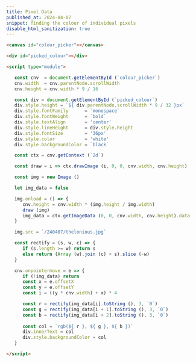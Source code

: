```yaml
---
title: Pixel Data
published_at: 2024-04-07
snippet: finding the colour of individual pixels
disable_html_sanitization: true
---
```


<canvas id="colour_picker"></canvas>

<div id="picked_colour"></div>

<script type="module">

   const cnv  = document.getElementById (`colour_picker`)
   cnv.width  = cnv.parentNode.scrollWidth
   cnv.height = cnv.width * 9 / 16   

   const div = document.getElementById (`picked_colour`)
   div.style.height = `${ div.parentNode.scrollWidth * 9 / 32 }px`
   div.style.fontFamily      = `monospace`
   div.style.fontWeight      = `bold`
   div.style.textAlign       = 'center'
   div.style.lineHeight      = div.style.height
   div.style.fontSize        = '36px'
   div.style.color           = 'white'
   div.style.backgroundColor = `black`

   const ctx = cnv.getContext (`2d`)

   const draw = i => ctx.drawImage (i, 0, 0, cnv.width, cnv.height)

   const img = new Image ()

   let img_data = false

   img.onload = () => {
      cnv.height = cnv.width * (img.height / img.width)
      draw (img)
      img_data = ctx.getImageData (0, 0, cnv.width, cnv.height).data
   }

   img.src = `/240407/thelonious.jpg`

   const rectify = (s, w, c) => {
      if (s.length >= w) return s
      else return (Array (w).join (c) + s).slice (-w)
   }

   cnv.onpointermove = e => {
      if (!img_data) return
      const x = e.offsetX
      const y = e.offsetY
      const i = ((y * cnv.width) + x) * 4

      const r = rectify(img_data[i].toString (), 3, `0`)
      const g = rectify(img_data[i + 1].toString (), 3, `0`)
      const b = rectify(img_data[i + 2].toString (), 3, `0`)
      
      const col = `rgb(${ r }, ${ g }, ${ b })`
      div.innerText = col
      div.style.backgroundColor = col
   }

</script>

```html
<canvas id="colour_picker"></canvas>

<div id="picked_colour"></div>

<script type="module">

   const cnv  = document.getElementById (`colour_picker`)
   cnv.width  = cnv.parentNode.scrollWidth
   cnv.height = cnv.width * 9 / 16   

   const div = document.getElementById (`picked_colour`)
   div.style.height = `${ div.parentNode.scrollWidth * 9 / 32 }px`
   div.style.fontFamily      = `monospace`
   div.style.fontWeight      = `bold`
   div.style.textAlign       = 'center'
   div.style.lineHeight      = div.style.height
   div.style.fontSize        = '36px'
   div.style.color           = 'white'
   div.style.backgroundColor = `black`

   const ctx = cnv.getContext (`2d`)

   const draw = i => ctx.drawImage (i, 0, 0, cnv.width, cnv.height)

   const img = new Image ()

   let img_data = false

   img.onload = () => {
      cnv.height = cnv.width * (img.height / img.width)
      draw (img)
      img_data = ctx.getImageData (0, 0, cnv.width, cnv.height).data
   }

   img.src = `/240407/thelonious.jpg`

   const rectify = (s, w, c) => {
      if (s.length >= w) return s
      else return (Array (w).join (c) + s).slice (-w)
   }

   cnv.onpointermove = e => {
      if (!img_data) return
      const x = e.offsetX
      const y = e.offsetY
      const i = ((y * cnv.width) + x) * 4

      const r = rectify(img_data[i].toString (), 3, `0`)
      const g = rectify(img_data[i + 1].toString (), 3, `0`)
      const b = rectify(img_data[i + 2].toString (), 3, `0`)
      
      const col = `rgb(${ r }, ${ g }, ${ b })`
      div.innerText = col
      div.style.backgroundColor = col
   }

</script>
```